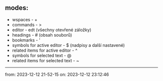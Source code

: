 ## modes:
- wspaces - \+ 
- commands - \>
- editor - edt (všechny otevřené záložky)
- headings - # (obsah souborů)
- bookmarks - '
- symbols for active editor - $ (nadpisy a další nastavené) 
- related items for active editor - ^ 
- symbols for selected text - @
- related items for selected text - ~
___
from: 2023-12-12 21-52-15 on: 2023-12-12 23:12:46
